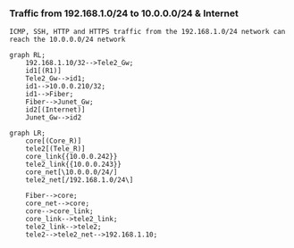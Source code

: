 
### Traffic from 192.168.1.0/24 to 10.0.0.0/24 & Internet

```ICMP, SSH, HTTP and HTTPS traffic from the 192.168.1.0/24 network can reach the 10.0.0.0/24 network```

```mermaid
graph RL;
    192.168.1.10/32-->Tele2_Gw;
    id1[(R1)]
    Tele2_Gw-->id1;
    id1-->10.0.0.210/32;
    id1-->Fiber;
    Fiber-->Junet_Gw;
    id2[(Internet)]
    Junet_Gw-->id2
```


```mermaid
graph LR;
    core[(Core_R)]
    tele2[(Tele_R)]
    core_link{{10.0.0.242}}
    tele2_link{{10.0.0.243}}
    core_net[\10.0.0.0/24/]
    tele2_net[/192.168.1.0/24\]

    Fiber-->core;
    core_net-->core;
    core-->core_link;
    core_link-->tele2_link;
    tele2_link-->tele2;
    tele2-->tele2_net-->192.168.1.10;






```

